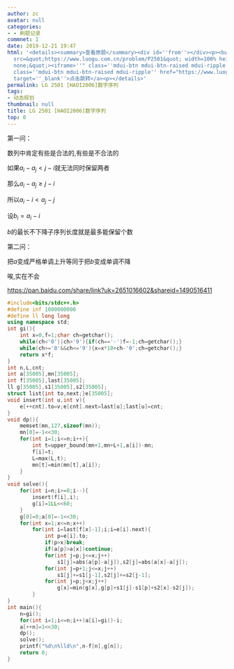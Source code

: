 ```yaml
---
author: zc
avatar: null
categories:
- - 刷题记录
commnet: 1
date: 2019-12-21 19:47
html: '<details><summary>查看原题</summary><div id=''from''></div><p><button onclick="document.getElementById(''from'').innerHTML=''<iframe
  src=&quot;https://www.luogu.com.cn/problem/P2501&quot; width=100% height=800px style=&quot;border:
  none;&quot;><iframe>''" class=''mdui-btn mdui-btn-raised mdui-ripple''>点击加载</button><a
  class=''mdui-btn mdui-btn-raised mdui-ripple'' href="https://www.luogu.com.cn/problem/P2501"
  target=''_blank''>点击跳转</a><p></details>'
permalink: LG 2501 [HAOI2006]数字序列
tags:
- 动态规划
thumbnail: null
title: LG 2501 [HAOI2006]数字序列
top: 0
---
```

第一问：

数列中肯定有些是合法的,有些是不合法的

如果$a_i-a_j < j-i$就无法同时保留两者

那么$a_i-a_j \ge j-i$

所以$a_i-i < a_j-j$

设$b_i = a_i -i$

$b$的最长不下降子序列长度就是最多能保留个数

第二问：

把$a$变成严格单调上升等同于把$b$变成单调不降

唉,实在不会

https://pan.baidu.com/share/link?uk=2651016602&shareid=1490516411
```cpp
#include<bits/stdc++.h>
#define inf 1000000000
#define ll long long
using namespace std;
int gi(){
	int x=0,f=1;char ch=getchar();
	while(ch<'0'||ch>'9'){if(ch=='-')f=-1;ch=getchar();}
	while(ch>='0'&&ch<='9'){x=x*10+ch-'0';ch=getchar();}
	return x*f;
}
int n,L,cnt;
int a[35005],mn[35005];
int f[35005],last[35005];
ll g[35005],s1[35005],s2[35005];
struct list{int to,next;}e[35005];
void insert(int u,int v){
	e[++cnt].to=v;e[cnt].next=last[u];last[u]=cnt;
}
void dp(){
	memset(mn,127,sizeof(mn));
	mn[0]=-1<<30;
	for(int i=1;i<=n;i++){
		int t=upper_bound(mn+1,mn+L+1,a[i])-mn;
		f[i]=t;
		L=max(L,t);
		mn[t]=min(mn[t],a[i]);
	}
}
void solve(){
	for(int i=n;i>=0;i--){
		insert(f[i],i);
		g[i]=1LL<<60;
	}
	g[0]=0;a[0]=-1<<30;
	for(int x=1;x<=n;x++)
		for(int i=last[f[x]-1];i;i=e[i].next){
			int p=e[i].to;
			if(p>x)break;
			if(a[p]>a[x])continue;
			for(int j=p;j<=x;j++)
				s1[j]=abs(a[p]-a[j]),s2[j]=abs(a[x]-a[j]);
			for(int j=p+1;j<=x;j++)
				s1[j]+=s1[j-1],s2[j]+=s2[j-1];
			for(int j=p;j<x;j++)
				g[x]=min(g[x],g[p]+s1[j]-s1[p]+s2[x]-s2[j]);
		}
}
int main(){
	n=gi();
	for(int i=1;i<=n;i++)a[i]=gi()-i;
	a[++n]=1<<30;
	dp();
	solve();
	printf("%d\n%lld\n",n-f[n],g[n]);
	return 0;
}
```
